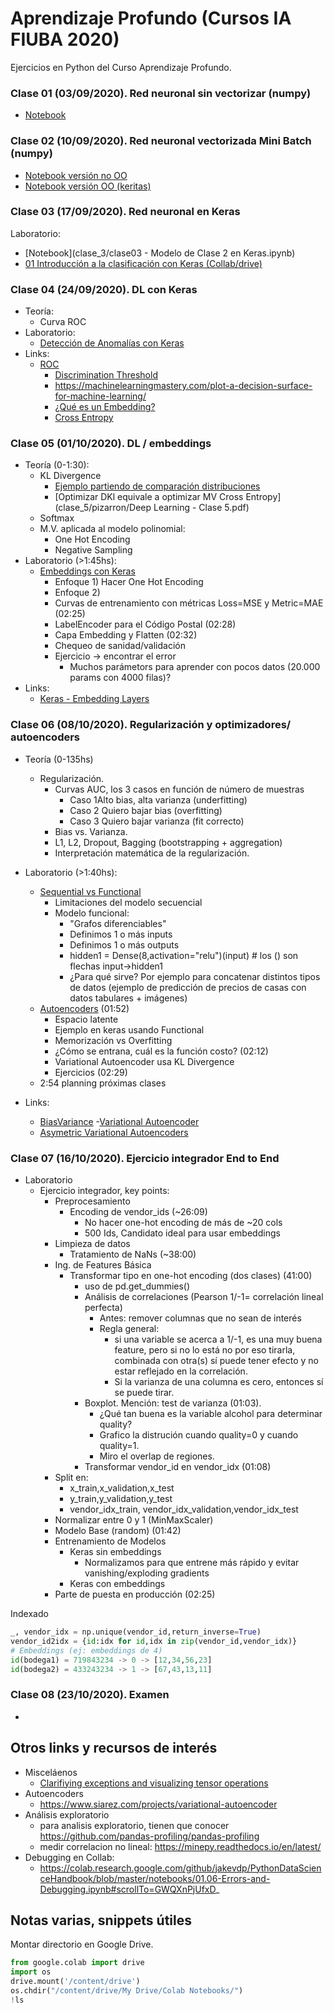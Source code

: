 # Aprendizaje Profundo (Cursos IA FIUBA 2020)

Ejercicios en Python del Curso Aprendizaje Profundo.

### Clase 01 (03/09/2020). Red neuronal sin vectorizar (numpy)

- [Notebook](clase_1/clase01.ipynb)

### Clase 02 (10/09/2020). Red neuronal vectorizada Mini Batch (numpy)

- [Notebook versión no OO](clase_2/clase02.ipynb)
- [Notebook versión OO (keritas)](clase_2/clase02-keritas.ipynb)

### Clase 03 (17/09/2020). Red neuronal en Keras

Laboratorio:

- [Notebook](clase_3/clase03 - Modelo de Clase 2 en Keras.ipynb)
- [01 Introducción a la clasificación con Keras (Collab/drive)](clase_3/01_Introducción_a_clasificación_con_Keras.ipynb)

### Clase 04 (24/09/2020). DL con Keras

- Teoría:
     - Curva ROC
- Laboratorio:
  - [Detección de Anomalías con Keras](https://colab.research.google.com/drive/1KqFJQ1sYAdUwdO6X2QRaU9pwqkqz8p0D?usp=sharing)
- Links:
   - [ROC](https://en.wikipedia.org/wiki/Receiver_operating_characteristic)
       - [Discrimination Threshold](https://www.scikit-yb.org/en/latest/api/classifier/threshold.html#discrimination-threshold)
       - https://machinelearningmastery.com/plot-a-decision-surface-for-machine-learning/
       - [¿Qué es un Embedding?](https://www.youtube.com/watch?v=RkYuH_K7Fx4)
       - [Cross Entropy](https://www.youtube.com/watch?v=tRsSi_sqXjI)

### Clase 05 (01/10/2020). DL / embeddings

- Teoría (0-1:30):
     - KL Divergence 
          - [Ejemplo partiendo de comparación distribuciones](clase_5/Deep_Learning_Clase_5.ipynb)
          - [Optimizar DKl equivale a optimizar MV Cross Entropy](clase_5/pizarron/Deep Learning - Clase 5.pdf)
  - Softmax
  - M.V. aplicada al modelo polinomial:
    - One Hot Encoding
    - Negative Sampling
- Laboratorio (>1:45hs):
    - [Embeddings con Keras](https://colab.research.google.com/drive/1RFnCHmbbZne40qBHVZp9t9-oo9qCE25s?usp=sharing)
      - Enfoque 1) Hacer One Hot Encoding
      - Enfoque 2)
      - Curvas de entrenamiento con métricas Loss=MSE y Metric=MAE (02:25)
      - LabelEncoder para el Código Postal (02:28)
      - Capa Embedding y Flatten (02:32)
      - Chequeo de sanidad/validación
      - Ejercicio -> encontrar el error
        - Muchos parámetors para aprender con pocos datos (20.000 params con 4000 filas)?
- Links:
    - [Keras - Embedding Layers](https://www.kaggle.com/colinmorris/embedding-layers)

### Clase 06  (08/10/2020). Regularización y optimizadores/ autoencoders

- Teoría (0-135hs)
     - Regularización. 
          - Curvas AUC, los 3 casos en función de número de muestras
               - Caso 1Alto bias, alta varianza (underfitting)
               - Caso 2 Quiero bajar bias (overfitting)
               - Caso 3 Quiero bajar varianza (fit correcto)
          - Bias vs. Varianza.
          - L1, L2, Dropout, Bagging (bootstrapping + aggregation)
          - Interpretación matemática de la regularización.
- Laboratorio (>1:40hs):
  - [Sequential vs Functional]()
    - Limitaciones del modelo secuencial
    - Modelo funcional:
      - "Grafos diferenciables"
      - Definimos 1 o más inputs
      - Definimos 1 o más outputs
      - hidden1 = Dense(8,activation="relu")(input) # los () son flechas input->hidden1
      - ¿Para qué sirve? Por ejemplo para concatenar distintos tipos de datos (ejemplo de predicción de precios de casas con datos tabulares + imágenes)
  - [Autoencoders](clase_6/Autoencoders_con_Keras.ipynb) (01:52)
    - Espacio latente
    - Ejemplo en keras usando Functional
    - Memorización vs Overfitting
    - ¿Cómo se entrana, cuál es la función costo? (02:12)
    - Variational Autoencoder usa KL Divergence
    - Ejercicios (02:29)
  - 2:54 planning próximas clases
- Links:

     - [BiasVariance](http://scott.fortmann-roe.com/docs/BiasVariance.html)
          -[Variational Autoencoder](https://www.siarez.com/projects/variational-autoencoder)
     - [Asymetric Variational Autoencoders](https://arxiv.org/pdf/1711.08352.pdf)

### Clase 07 (16/10/2020). Ejercicio integrador End to End

- Laboratorio
  - Ejercicio integrador, key points:
    - Preprocesamiento
      - Encoding de vendor_ids (~26:09)
        - No hacer one-hot encoding de más de ~20 cols
        - 500 Ids, Candidato ideal para usar embeddings
    - Limpieza de datos
      - Tratamiento de NaNs (~38:00)
    - Ing. de Features Básica
      - Transformar tipo en one-hot encoding (dos clases) (41:00)
        - uso de pd.get_dummies()
        - Análisis de correlaciones (Pearson 1/-1= correlación lineal perfecta)
          - Antes: remover columnas que no sean de interés
          - Regla general:
            - si una variable se acerca a 1/-1, es una muy buena feature, pero si no lo está no por eso tirarla, combinada con otra(s) sí puede tener efecto y no estar reflejado en la correlación.
            - Si la varianza de una columna es cero, entonces sí se puede tirar.
        - Boxplot. Mención: test de varianza (01:03).
          - ¿Qué tan buena es la variable alcohol para determinar quality?
          - Grafico la distrución cuando quality=0 y cuando quality=1.
          - Miro el overlap de regiones.
        - Transformar vendor_id en vendor_idx (01:08)
    - Split en:
      - x_train,x_validation,x_test
      - y_train,y_validation,y_test
      - vendor_idx_train, vendor_idx_validation,vendor_idx_test
    - Normalizar entre 0 y 1 (MinMaxScaler)
    - Modelo Base (random) (01:42)
    - Entrenamiento de Modelos
      - Keras sin embeddings
        - Normalizamos para que entrene más rápido y evitar vanishing/exploding gradients
      - Keras con embeddings
    - Parte de puesta en producción (02:25)

Indexado

```python
_, vendor_idx = np.unique(vendor_id,return_inverse=True)
vendor_id2idx = {id:idx for id,idx in zip(vendor_id,vendor_idx)}
# Embeddings (ej: embeddings de 4)
id(bodega1) = 719843234 -> 0 -> [12,34,56,23]
id(bodega2) = 433243234 -> 1 -> [67,43,13,11] 
```

### Clase 08 (23/10/2020). Examen

- 

## Otros links y recursos de interés

- Misceláenos
  - [Clarifiying exceptions and visualizing tensor operations](https://explained.ai/tensor-sensor/index.html)
- Autoencoders
  - https://www.siarez.com/projects/variational-autoencoder
- Análisis exploratorio
  - para analisis exploratorio, tienen que conocer https://github.com/pandas-profiling/pandas-profiling
  - medir correlacion no lineal: https://minepy.readthedocs.io/en/latest/
- Debugging en Collab:
  - https://colab.research.google.com/github/jakevdp/PythonDataScienceHandbook/blob/master/notebooks/01.06-Errors-and-Debugging.ipynb#scrollTo=GWQXnPjUfxD_


## Notas varias, snippets útiles

Montar directorio en Google Drive.
~~~python
from google.colab import drive
import os
drive.mount('/content/drive')
os.chdir("/content/drive/My Drive/Colab Notebooks/")
!ls
~~~

